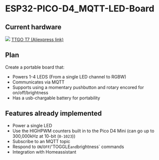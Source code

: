 # ESP32-PICO-D4_MQTT-LED-Board

## Current hardware

![](https://ae01.alicdn.com/kf/HTB1WFm1e3fH8KJjy1zcq6ATzpXaL.jpg?size=102586&height=1000&width=1000&hash=1f1c62b0595c355da2b51ddf27a1f4d3)
[TTGO T7 (Aliexpress link)](https://www.aliexpress.com/item/TTGO-T7-ESP32-WiFi-Module-ESP-32-Bluetooth-PICO-D4-4MB-SPI-Flash-ESP-32-development/32841601867.html?spm=a2g0s.9042311.0.0.1a934c4dHxDQme)

## Plan

 Create a portable board that:

- Powers 1-4 LEDS (From a single LED channel to RGBW)
- Communicates via MQTT
- Supports using a momentary pushbutton and rotary encored for on/off/brightness
- Has a usb-chargable battery for portability



## Features already implemented

- Power a single LED
- Use the HIGHPWM counters built in to the Pico D4 Mini (can go up to 300,000kHz at 10-bit (`0-1023`))
- Subscribe to an MQTT topic
- Respond to `ON`/`OFF`/'TOGGLE` and `brightness` commands
- Integration with Homeassistant
